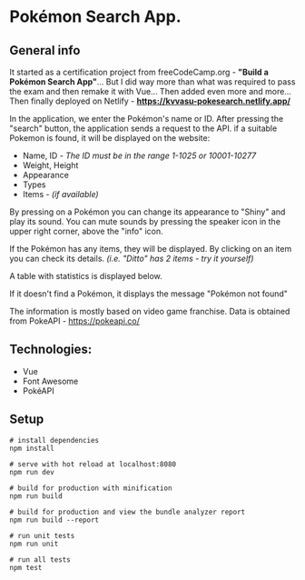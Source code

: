 # Pokémon Search App.

## General info

It started as a certification project from freeCodeCamp.org - **"Build a Pokémon Search App"**...
But I did way more than what was required to pass the exam and then remake it with Vue...
Then added even more and more...
Then finally deployed on Netlify - **https://kvvasu-pokesearch.netlify.app/**

In the application, we enter the Pokémon's name or ID. After pressing the "search" button, the application sends a request to the API. if a suitable Pokemon is found, it will be displayed on the website:

- Name, ID - _The ID must be in the range 1-1025 or 10001-10277_
- Weight, Height
- Appearance
- Types
- Items - _(if available)_

By pressing on a Pokémon you can change its appearance to "Shiny"
and play its sound. You can mute sounds by pressing the speaker icon
in the upper right corner, above the "info" icon.

If the Pokémon has any items, they will be displayed. By clicking on
an item you can check its details. _(i.e. "Ditto" has 2 items - try it yourself)_

A table with statistics is displayed below.

If it doesn't find a Pokémon, it displays the message "Pokémon not found"

The information is mostly based on video game franchise.
Data is obtained from PokeAPI - https://pokeapi.co/

## Technologies:

- Vue
- Font Awesome
- PokéAPI

## Setup

```
# install dependencies
npm install

# serve with hot reload at localhost:8080
npm run dev

# build for production with minification
npm run build

# build for production and view the bundle analyzer report
npm run build --report

# run unit tests
npm run unit

# run all tests
npm test
```
